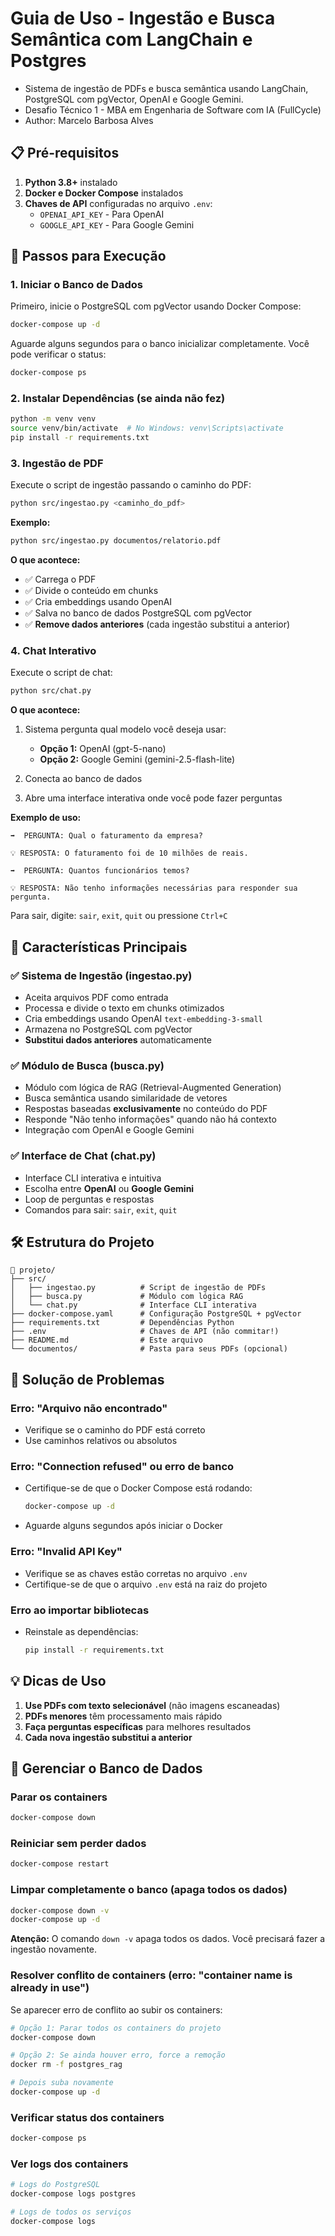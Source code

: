 # Guia de Uso - Ingestão e Busca Semântica com LangChain e Postgres

- Sistema de ingestão de PDFs e busca semântica usando LangChain, PostgreSQL com pgVector, OpenAI e Google Gemini.
- Desafio Técnico 1 - MBA em Engenharia de Software com IA (FullCycle)
- Author: Marcelo Barbosa Alves

## 📋 Pré-requisitos

1. **Python 3.8+** instalado
2. **Docker e Docker Compose** instalados
3. **Chaves de API** configuradas no arquivo `.env`:
   - `OPENAI_API_KEY` - Para OpenAI
   - `GOOGLE_API_KEY` - Para Google Gemini

## 🚀 Passos para Execução

### 1. Iniciar o Banco de Dados

Primeiro, inicie o PostgreSQL com pgVector usando Docker Compose:

```bash
docker-compose up -d
```

Aguarde alguns segundos para o banco inicializar completamente. Você pode verificar o status:

```bash
docker-compose ps
```

### 2. Instalar Dependências (se ainda não fez)

```bash
python -m venv venv
source venv/bin/activate  # No Windows: venv\Scripts\activate
pip install -r requirements.txt
```

### 3. Ingestão de PDF

Execute o script de ingestão passando o caminho do PDF:

```bash
python src/ingestao.py <caminho_do_pdf>
```

**Exemplo:**

```bash
python src/ingestao.py documentos/relatorio.pdf
```

**O que acontece:**
- ✅ Carrega o PDF
- ✅ Divide o conteúdo em chunks
- ✅ Cria embeddings usando OpenAI
- ✅ Salva no banco de dados PostgreSQL com pgVector
- ✅ **Remove dados anteriores** (cada ingestão substitui a anterior)

### 4. Chat Interativo

Execute o script de chat:

```bash
python src/chat.py
```

**O que acontece:**
1. Sistema pergunta qual modelo você deseja usar:
   - **Opção 1:** OpenAI (gpt-5-nano)
   - **Opção 2:** Google Gemini (gemini-2.5-flash-lite)

2. Conecta ao banco de dados

3. Abre uma interface interativa onde você pode fazer perguntas

**Exemplo de uso:**

```
➡️  PERGUNTA: Qual o faturamento da empresa?

💡 RESPOSTA: O faturamento foi de 10 milhões de reais.

➡️  PERGUNTA: Quantos funcionários temos?

💡 RESPOSTA: Não tenho informações necessárias para responder sua pergunta.
```

Para sair, digite: `sair`, `exit`, `quit` ou pressione `Ctrl+C`

## 🎯 Características Principais

### ✅ Sistema de Ingestão (ingestao.py)

- Aceita arquivos PDF como entrada
- Processa e divide o texto em chunks otimizados
- Cria embeddings usando OpenAI `text-embedding-3-small`
- Armazena no PostgreSQL com pgVector
- **Substitui dados anteriores** automaticamente

### ✅ Módulo de Busca (busca.py)

- Módulo com lógica de RAG (Retrieval-Augmented Generation)
- Busca semântica usando similaridade de vetores
- Respostas baseadas **exclusivamente** no conteúdo do PDF
- Responde "Não tenho informações" quando não há contexto
- Integração com OpenAI e Google Gemini

### ✅ Interface de Chat (chat.py)

- Interface CLI interativa e intuitiva
- Escolha entre **OpenAI** ou **Google Gemini**
- Loop de perguntas e respostas
- Comandos para sair: `sair`, `exit`, `quit`

## 🛠️ Estrutura do Projeto

```
📂 projeto/
├── src/
│   ├── ingestao.py          # Script de ingestão de PDFs
│   ├── busca.py             # Módulo com lógica RAG
│   └── chat.py              # Interface CLI interativa
├── docker-compose.yaml      # Configuração PostgreSQL + pgVector
├── requirements.txt         # Dependências Python
├── .env                     # Chaves de API (não commitar!)
├── README.md                # Este arquivo
└── documentos/              # Pasta para seus PDFs (opcional)
```

## 🔧 Solução de Problemas

### Erro: "Arquivo não encontrado"
- Verifique se o caminho do PDF está correto
- Use caminhos relativos ou absolutos

### Erro: "Connection refused" ou erro de banco
- Certifique-se de que o Docker Compose está rodando:
  ```bash
  docker-compose up -d
  ```
- Aguarde alguns segundos após iniciar o Docker

### Erro: "Invalid API Key"
- Verifique se as chaves estão corretas no arquivo `.env`
- Certifique-se de que o arquivo `.env` está na raiz do projeto

### Erro ao importar bibliotecas
- Reinstale as dependências:
  ```bash
  pip install -r requirements.txt
  ```

## 💡 Dicas de Uso

1. **Use PDFs com texto selecionável** (não imagens escaneadas)
2. **PDFs menores** têm processamento mais rápido
3. **Faça perguntas específicas** para melhores resultados
4. **Cada nova ingestão substitui a anterior**

## 🔄 Gerenciar o Banco de Dados

### Parar os containers

```bash
docker-compose down
```

### Reiniciar sem perder dados

```bash
docker-compose restart
```

### Limpar completamente o banco (apaga todos os dados)

```bash
docker-compose down -v
docker-compose up -d
```

**Atenção:** O comando `down -v` apaga todos os dados. Você precisará fazer a ingestão novamente.

### Resolver conflito de containers (erro: "container name is already in use")

Se aparecer erro de conflito ao subir os containers:

```bash
# Opção 1: Parar todos os containers do projeto
docker-compose down

# Opção 2: Se ainda houver erro, force a remoção
docker rm -f postgres_rag

# Depois suba novamente
docker-compose up -d
```

### Verificar status dos containers

```bash
docker-compose ps
```

### Ver logs dos containers

```bash
# Logs do PostgreSQL
docker-compose logs postgres

# Logs de todos os serviços
docker-compose logs
```

